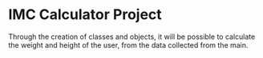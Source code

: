 <h1>IMC Calculator Project</h1>

Through the creation of classes and objects, it will be possible to calculate the weight and height of the user, from the data collected from the main.

